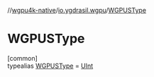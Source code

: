 //[wgpu4k-native](../../../index.md)/[io.ygdrasil.wgpu](../index.md)/[WGPUSType](index.md)

# WGPUSType

[common]\
typealias [WGPUSType](index.md) = [UInt](https://kotlinlang.org/api/core/kotlin-stdlib/kotlin/-u-int/index.html)